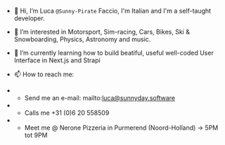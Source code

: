 - 👋 Hi, I’m Luca `@Sunny-Pirate` Faccio, I'm Italian and I'm a self-taught developer.
- 👀 I’m interested in Motorsport, Sim-racing, Cars, Bikes, Ski & Snowboarding, Physics, Astronomy and music.
- 🌱 I’m currently learning how to build beatiful, useful well-coded User Interface in Next.js and Strapi

- 📫 How to reach me:
-   - Send me an e-mail: mailto:luca@sunnyday.software
-   - Calls me +31 (0)6 20 558509
-   - Meet me @ Nerone Pizzeria in Purmerend (Noord-Holland) -> 5PM tot 9PM


<!---
Sunny-Pirate/Sunny-Pirate is a ✨ special ✨ repository because its `README.md` (this file) appears on your GitHub profile.
You can click the Preview link to take a look at your changes.
--->
